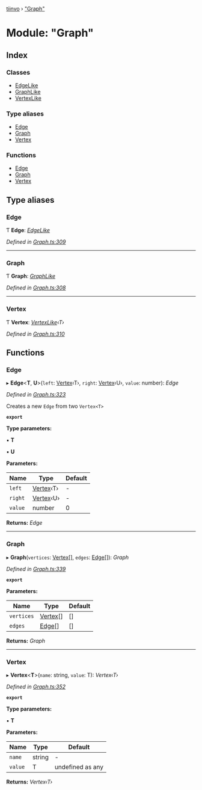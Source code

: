 [tiinvo](../README.md) › ["Graph"](_graph_.md)

# Module: "Graph"

## Index

### Classes

* [EdgeLike](../classes/_graph_.edgelike.md)
* [GraphLike](../classes/_graph_.graphlike.md)
* [VertexLike](../classes/_graph_.vertexlike.md)

### Type aliases

* [Edge](_graph_.md#edge)
* [Graph](_graph_.md#graph)
* [Vertex](_graph_.md#vertex)

### Functions

* [Edge](_graph_.md#edge)
* [Graph](_graph_.md#graph)
* [Vertex](_graph_.md#vertex)

## Type aliases

###  Edge

Ƭ **Edge**: *[EdgeLike](../classes/_graph_.edgelike.md)*

*Defined in [Graph.ts:309](https://github.com/OctoD/tiinvo/blob/9b6a9a6/src/Graph.ts#L309)*

___

###  Graph

Ƭ **Graph**: *[GraphLike](../classes/_graph_.graphlike.md)*

*Defined in [Graph.ts:308](https://github.com/OctoD/tiinvo/blob/9b6a9a6/src/Graph.ts#L308)*

___

###  Vertex

Ƭ **Vertex**: *[VertexLike](../classes/_graph_.vertexlike.md)‹T›*

*Defined in [Graph.ts:310](https://github.com/OctoD/tiinvo/blob/9b6a9a6/src/Graph.ts#L310)*

## Functions

###  Edge

▸ **Edge**<**T**, **U**>(`left`: [Vertex](_graph_.md#vertex)‹T›, `right`: [Vertex](_graph_.md#vertex)‹U›, `value`: number): *Edge*

*Defined in [Graph.ts:323](https://github.com/OctoD/tiinvo/blob/9b6a9a6/src/Graph.ts#L323)*

Creates a new `Edge` from two `Vertex<T>`

**`export`** 

**Type parameters:**

▪ **T**

▪ **U**

**Parameters:**

Name | Type | Default |
------ | ------ | ------ |
`left` | [Vertex](_graph_.md#vertex)‹T› | - |
`right` | [Vertex](_graph_.md#vertex)‹U› | - |
`value` | number | 0 |

**Returns:** *Edge*

___

###  Graph

▸ **Graph**(`vertices`: [Vertex](_graph_.md#vertex)[], `edges`: [Edge](_graph_.md#edge)[]): *Graph*

*Defined in [Graph.ts:339](https://github.com/OctoD/tiinvo/blob/9b6a9a6/src/Graph.ts#L339)*

**`export`** 

**Parameters:**

Name | Type | Default |
------ | ------ | ------ |
`vertices` | [Vertex](_graph_.md#vertex)[] | [] |
`edges` | [Edge](_graph_.md#edge)[] | [] |

**Returns:** *Graph*

___

###  Vertex

▸ **Vertex**<**T**>(`name`: string, `value`: T): *Vertex‹T›*

*Defined in [Graph.ts:352](https://github.com/OctoD/tiinvo/blob/9b6a9a6/src/Graph.ts#L352)*

**`export`** 

**Type parameters:**

▪ **T**

**Parameters:**

Name | Type | Default |
------ | ------ | ------ |
`name` | string | - |
`value` | T | undefined as any |

**Returns:** *Vertex‹T›*
